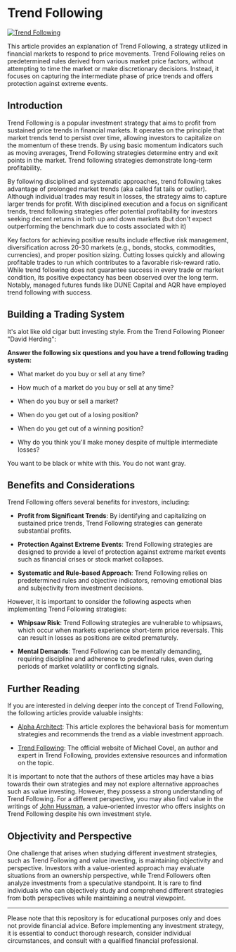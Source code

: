 # Trend Following

[![Trend Following](https://www.tradingview.com/x/V7ksrkps/)](https://www.tradingview.com/x/V7ksrkps/)

This article     provides an explanation of Trend Following, a strategy utilized in financial markets to respond to price movements. Trend Following relies on predetermined rules derived from various market price factors, without attempting to time the market or make discretionary decisions. Instead, it focuses on capturing the intermediate phase of price trends and offers protection against extreme events.

## Introduction

Trend Following is a popular investment strategy that aims to profit from sustained price trends in financial markets. It operates on the principle that market trends tend to persist over time, allowing investors to capitalize on the momentum of these trends. By using basic momentum indicators such as moving averages, Trend Following strategies determine entry and exit points in the market. Trend following strategies demonstrate long-term profitability.

By following disciplined and systematic approaches, trend following takes advantage of prolonged market trends (aka called fat tails or outlier). Although individual trades may result in losses, the strategy aims to capture larger trends for profit. With disciplined execution and a focus on significant trends, trend following strategies offer potential profitability for investors seeking decent returns in both up and down markets (but don't expect outperforming the benchmark due to costs associated with it)

Key factors for achieving positive results include effective risk management, diversification across 20-30 markets (e.g., bonds, stocks, commodities, currencies), and proper position sizing. Cutting losses quickly and allowing profitable trades to run which contributes to a favorable risk-reward ratio. While trend following does not guarantee success in every trade or market condition, its positive expectancy has been observed over the long term. Notably, managed futures funds like DUNE Capital and AQR have employed trend following with success.

## Building a Trading System

It's alot like old cigar butt investing style. From the Trend Following Pioneer "David Herding":

**Answer the following six questions and you have a trend following trading system:**

- What market do you buy or sell at any time?

- How much of a market do you buy or sell at any time?

- When do you buy or sell a market?

- When do you get out of a losing position?

- When do you get out of a winning position?

- Why do you think you'll make money despite of multiple intermediate losses?

You want to be black or white with this. You do not want gray.

## Benefits and Considerations

Trend Following offers several benefits for investors, including:

- **Profit from Significant Trends**: By identifying and capitalizing on sustained price trends, Trend Following strategies can generate substantial profits.

- **Protection Against Extreme Events**: Trend Following strategies are designed to provide a level of protection against extreme market events such as financial crises or stock market collapses.

- **Systematic and Rule-based Approach**: Trend Following relies on predetermined rules and objective indicators, removing emotional bias and subjectivity from investment decisions.

However, it is important to consider the following aspects when implementing Trend Following strategies:

- **Whipsaw Risk**: Trend Following strategies are vulnerable to whipsaws, which occur when markets experience short-term price reversals. This can result in losses as positions are exited prematurely.

- **Mental Demands**: Trend Following can be mentally demanding, requiring discipline and adherence to predefined rules, even during periods of market volatility or conflicting signals.

## Further Reading

If you are interested in delving deeper into the concept of Trend Following, the following articles provide valuable insights:

- [Alpha Architect](https://alphaarchitect.com/2013/09/recommending-the-trend-a-behavioral-basis-for-momentum-strategies/): This article explores the behavioral basis for momentum strategies and recommends the trend as a viable investment approach.

- [Trend Following](https://www.trendfollowing.com/trend/): The official website of Michael Covel, an author and expert in Trend Following, provides extensive resources and information on the topic.

It is important to note that the authors of these articles may have a bias towards their own strategies and may not explore alternative approaches such as value investing. However, they possess a strong understanding of Trend Following. For a different perspective, you may also find value in the writings of [John Hussman](https://www.hussmanfunds.com/wmc/wmc120827.htm), a value-oriented investor who offers insights on Trend Following despite his own investment style.

## Objectivity and Perspective

One challenge that arises when studying different investment strategies, such as Trend Following and value investing, is maintaining objectivity and perspective. Investors with a value-oriented approach may evaluate situations from an ownership perspective, while Trend Followers often analyze investments from a speculative standpoint. It is rare to find individuals who can objectively study and comprehend different strategies from both perspectives while maintaining a neutral viewpoint.

---

Please note that this repository is for educational purposes only and does not provide financial advice. Before implementing any investment strategy, it is essential to conduct thorough research, consider individual circumstances, and consult with a qualified financial professional.
